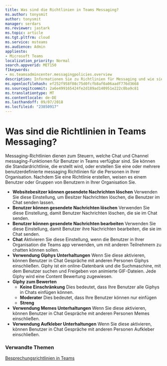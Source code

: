 ```yaml
---
title: Was sind die Richtlinien in Teams Messaging?
ms.author: tonysmit
author: tonysmit
manager: serdars
ms.reviewer: jastark
ms.topic: article
ms.tgt.pltfrm: cloud
ms.service: msteams
ms.audience: Admin
appliesto:
- Microsoft Teams
localization_priority: Normal
search.appverid: MET150
f1keywords:
- ms.teamsadmincenter.messagingpolicies.overview
description: Informationen Sie zu Richtlinien für Messaging und wie sie Chat in Teams messaging steuern verwendet werden können.
ms.openlocfilehash: ef252f958f08c75d0fcfb8af0a06aadf776d3668
ms.sourcegitcommit: 2a6e499165424fe2d189ad140951e222c8ba9c81
ms.translationtype: MT
ms.contentlocale: de-DE
ms.lasthandoff: 09/07/2018
ms.locfileid: "23850917"
---
```

# <a name="what-are-messaging-policies-in-teams"></a>Was sind die Richtlinien in Teams Messaging?

Messaging-Richtlinien dienen zum Steuern, welche Chat und Channel messaging-Funktionen für Benutzer in Teams verfügbar sind. Sie können die Standardrichtlinie, die erstellt wird, oder erstellen Sie eine oder mehrere benutzerdefinierte messaging Richtlinien für die Personen in Ihrer Organisation. Nachdem Sie eine Richtlinie erstellen, weisen es einem Benutzer oder Gruppen von Benutzern in Ihrer Organisation Sie.

- **Websitebesitzer können gesendete Nachrichten löschen**  Verwenden Sie diese Einstellung, um Besitzer Nachrichten löschen, die Benutzer im Chat senden lassen.
- **Benutzer können gesendete Nachrichten löschen** Verwenden Sie diese Einstellung, damit Benutzer Nachrichten löschen, die sie im Chat senden.
- **Benutzer können gesendete Nachrichten bearbeiten** Verwenden Sie diese Einstellung, damit Benutzer ihre Nachrichten bearbeiten, die sie im Chat senden.
- **Chat**  Aktivieren Sie diese Einstellung, wenn die Benutzer in Ihrer Organisation die Teams app verwenden, um mit anderen Teilnehmern zu chatten können sollen.
- **Verwendung Giphys Unterhaltungen**  Wenn Sie diese aktivieren, können Benutzer in Chat Gespräche mit anderen Personen Giphys einschließen. Giphy ist ein online-Datenbank und die Suchmaschine, mit dem Benutzer suchen und Freigeben von animierte GIF-Dateien. Jede Giphy wird eine Content Bewertung zugewiesen.
- **Giphy zum Bewerten** 
    - **Keine Einschränkung** Dies bedeutet, dass Ihre Benutzer alle Giphys in Chats einfügen können.
    - **Moderater**  Dies bedeutet, dass Ihre Benutzer können nur einfügen 
    - **Streng**
- **Verwendung Memes Unterhaltungen** Wenn Sie diese aktivieren, können Benutzer in Chat Gespräche mit anderen Personen Memes einschließen. 
- **Verwendung Aufkleber Unterhaltungen** Wenn Sie diese aktivieren, können Benutzer in Chat Gespräche mit anderen Personen Aufkleber einschließen.


### <a name="related-topics"></a>Verwandte Themen
[Besprechungsrichtlinien in Teams](meeting-policies-in-teams.md)